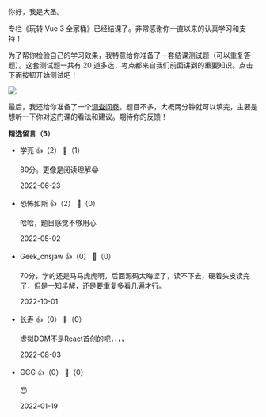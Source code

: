 你好，我是大圣。

专栏《玩转 Vue 3 全家桶》已经结课了。非常感谢你一直以来的认真学习和支持！

为了帮你检验自己的学习效果，我特意给你准备了一套结课测试题（可以重复答题）。这套测试题一共有 20 道多选，考点都来自我们前面讲到的重要知识。点击下面按钮开始测试吧！

[![](https://static001.geekbang.org/resource/image/28/a4/28d1be62669b4f3cc01c36466bf811a4.png?wh=1142%2A201)](http://time.geekbang.org/quiz/intro?act_id=1448&exam_id=3657)

最后，我还给你准备了一个[调查问卷](https://jinshuju.net/f/magvVx)。题目不多，大概两分钟就可以填完，主要是想听一下你对这门课的看法和建议。期待你的反馈！
<div><strong>精选留言（5）</strong></div><ul>
<li><span>学亮</span> 👍（2） 💬（1）<p>80分。更像是阅读理解😂</p>2022-06-23</li><br/><li><span>恐怖如斯</span> 👍（2） 💬（0）<p>哈哈，题目感觉不够用心</p>2022-05-02</li><br/><li><span>Geek_cnsjaw</span> 👍（0） 💬（0）<p>70分，学的还是马马虎虎啊。后面源码太晦涩了，读不下去，硬着头皮读完了，但是一知半解，还是要重复多看几遍才行。</p>2022-10-01</li><br/><li><span>长寿</span> 👍（0） 💬（0）<p>虚拟DOM不是React首创的吧，，，，</p>2022-08-03</li><br/><li><span>GGG</span> 👍（0） 💬（0）<p>😇</p>2022-01-19</li><br/>
</ul>